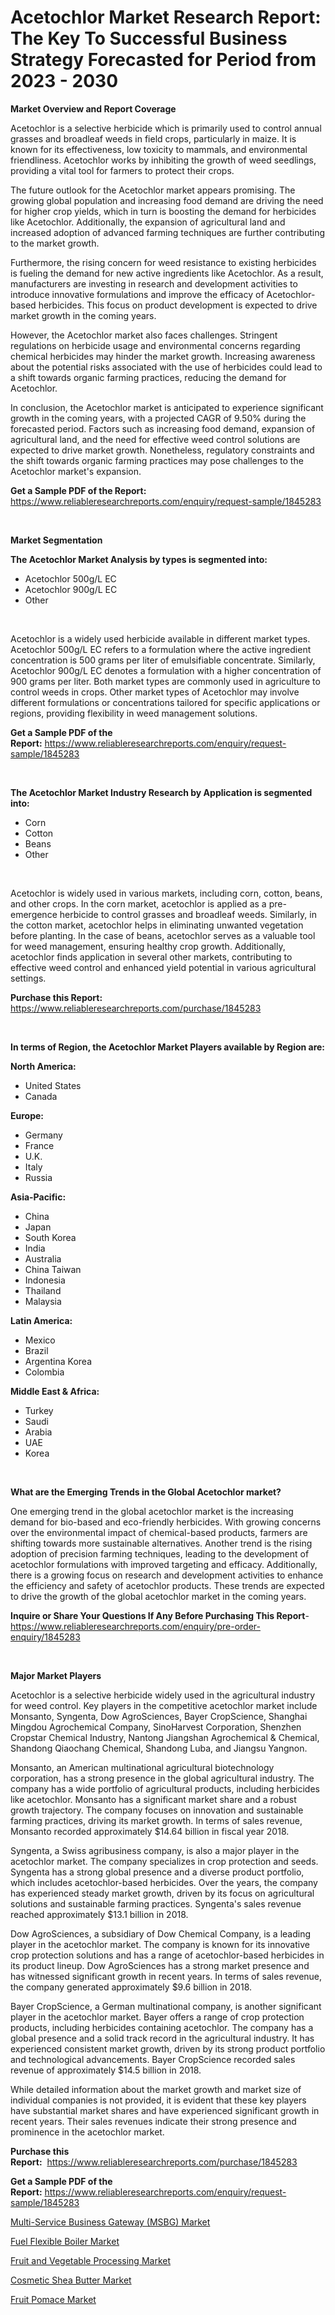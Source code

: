 <p><h1>Acetochlor Market Research Report: The Key To Successful Business Strategy Forecasted for Period from 2023 - 2030</h1></p><p><strong>Market Overview and Report Coverage</strong></p>
<p><p>Acetochlor is a selective herbicide which is primarily used to control annual grasses and broadleaf weeds in field crops, particularly in maize. It is known for its effectiveness, low toxicity to mammals, and environmental friendliness. Acetochlor works by inhibiting the growth of weed seedlings, providing a vital tool for farmers to protect their crops.</p><p>The future outlook for the Acetochlor market appears promising. The growing global population and increasing food demand are driving the need for higher crop yields, which in turn is boosting the demand for herbicides like Acetochlor. Additionally, the expansion of agricultural land and increased adoption of advanced farming techniques are further contributing to the market growth.</p><p>Furthermore, the rising concern for weed resistance to existing herbicides is fueling the demand for new active ingredients like Acetochlor. As a result, manufacturers are investing in research and development activities to introduce innovative formulations and improve the efficacy of Acetochlor-based herbicides. This focus on product development is expected to drive market growth in the coming years.</p><p>However, the Acetochlor market also faces challenges. Stringent regulations on herbicide usage and environmental concerns regarding chemical herbicides may hinder the market growth. Increasing awareness about the potential risks associated with the use of herbicides could lead to a shift towards organic farming practices, reducing the demand for Acetochlor.</p><p>In conclusion, the Acetochlor market is anticipated to experience significant growth in the coming years, with a projected CAGR of 9.50% during the forecasted period. Factors such as increasing food demand, expansion of agricultural land, and the need for effective weed control solutions are expected to drive market growth. Nonetheless, regulatory constraints and the shift towards organic farming practices may pose challenges to the Acetochlor market's expansion.</p></p>
<p><strong>Get a Sample PDF of the Report:</strong> <a href="https://www.reliableresearchreports.com/enquiry/request-sample/1845283">https://www.reliableresearchreports.com/enquiry/request-sample/1845283</a></p>
<p>&nbsp;</p>
<p><strong>Market Segmentation</strong></p>
<p><strong>The Acetochlor Market Analysis by types is segmented into:</strong></p>
<p><ul><li>Acetochlor 500g/L EC</li><li>Acetochlor 900g/L EC</li><li>Other</li></ul></p>
<p>&nbsp;</p>
<p><p>Acetochlor is a widely used herbicide available in different market types. Acetochlor 500g/L EC refers to a formulation where the active ingredient concentration is 500 grams per liter of emulsifiable concentrate. Similarly, Acetochlor 900g/L EC denotes a formulation with a higher concentration of 900 grams per liter. Both market types are commonly used in agriculture to control weeds in crops. Other market types of Acetochlor may involve different formulations or concentrations tailored for specific applications or regions, providing flexibility in weed management solutions.</p></p>
<p><strong>Get a Sample PDF of the Report:</strong>&nbsp;<a href="https://www.reliableresearchreports.com/enquiry/request-sample/1845283">https://www.reliableresearchreports.com/enquiry/request-sample/1845283</a></p>
<p>&nbsp;</p>
<p><strong>The Acetochlor Market Industry Research by Application is segmented into:</strong></p>
<p><ul><li>Corn</li><li>Cotton</li><li>Beans</li><li>Other</li></ul></p>
<p>&nbsp;</p>
<p><p>Acetochlor is widely used in various markets, including corn, cotton, beans, and other crops. In the corn market, acetochlor is applied as a pre-emergence herbicide to control grasses and broadleaf weeds. Similarly, in the cotton market, acetochlor helps in eliminating unwanted vegetation before planting. In the case of beans, acetochlor serves as a valuable tool for weed management, ensuring healthy crop growth. Additionally, acetochlor finds application in several other markets, contributing to effective weed control and enhanced yield potential in various agricultural settings.</p></p>
<p><strong>Purchase this Report:</strong>&nbsp; <a href="https://www.reliableresearchreports.com/purchase/1845283">https://www.reliableresearchreports.com/purchase/1845283</a></p>
<p>&nbsp;</p>
<p><strong>In terms of Region, the Acetochlor Market Players available by Region are:</strong></p>
<p>
    <p> <strong> North America: </strong>
        <ul>
            <li>United States</li>
            <li>Canada</li>
        </ul>
        </p> 
    <p> <strong> Europe: </strong>
        <ul>
            <li>Germany</li>
            <li>France</li>
            <li>U.K.</li>
            <li>Italy</li>
            <li>Russia</li>
        </ul>
        </p> 
    <p> <strong> Asia-Pacific: </strong>
        <ul>
            <li>China</li>
            <li>Japan</li>
            <li>South Korea</li>
            <li>India</li>
            <li>Australia</li>
            <li>China Taiwan</li>
            <li>Indonesia</li>
            <li>Thailand</li>
            <li>Malaysia</li>
        </ul>
        </p> 
    <p> <strong> Latin America: </strong>
        <ul>
            <li>Mexico</li>
            <li>Brazil</li>
            <li>Argentina Korea</li>
            <li>Colombia</li>
        </ul>
        </p> 
    <p> <strong> Middle East & Africa: </strong>
        <ul>
            <li>Turkey</li>
            <li>Saudi</li>
            <li>Arabia</li>
            <li>UAE</li>
            <li>Korea</li>
        </ul>
    </p>
    </p>
<p>&nbsp;</p>
<p><strong>What are the Emerging Trends in the Global Acetochlor market?</strong></p>
<p><p>One emerging trend in the global acetochlor market is the increasing demand for bio-based and eco-friendly herbicides. With growing concerns over the environmental impact of chemical-based products, farmers are shifting towards more sustainable alternatives. Another trend is the rising adoption of precision farming techniques, leading to the development of acetochlor formulations with improved targeting and efficacy. Additionally, there is a growing focus on research and development activities to enhance the efficiency and safety of acetochlor products. These trends are expected to drive the growth of the global acetochlor market in the coming years.</p></p>
<p><strong>Inquire or Share Your Questions If Any Before Purchasing This Report</strong>- <a href="https://www.reliableresearchreports.com/enquiry/pre-order-enquiry/1845283">https://www.reliableresearchreports.com/enquiry/pre-order-enquiry/1845283</a></p>
<p>&nbsp;</p>
<p><strong>Major Market Players</strong></p>
<p><p>Acetochlor is a selective herbicide widely used in the agricultural industry for weed control. Key players in the competitive acetochlor market include Monsanto, Syngenta, Dow AgroSciences, Bayer CropScience, Shanghai Mingdou Agrochemical Company, SinoHarvest Corporation, Shenzhen Cropstar Chemical Industry, Nantong Jiangshan Agrochemical & Chemical, Shandong Qiaochang Chemical, Shandong Luba, and Jiangsu Yangnon. </p><p>Monsanto, an American multinational agricultural biotechnology corporation, has a strong presence in the global agricultural industry. The company has a wide portfolio of agricultural products, including herbicides like acetochlor. Monsanto has a significant market share and a robust growth trajectory. The company focuses on innovation and sustainable farming practices, driving its market growth. In terms of sales revenue, Monsanto recorded approximately $14.64 billion in fiscal year 2018.</p><p>Syngenta, a Swiss agribusiness company, is also a major player in the acetochlor market. The company specializes in crop protection and seeds. Syngenta has a strong global presence and a diverse product portfolio, which includes acetochlor-based herbicides. Over the years, the company has experienced steady market growth, driven by its focus on agricultural solutions and sustainable farming practices. Syngenta's sales revenue reached approximately $13.1 billion in 2018.</p><p>Dow AgroSciences, a subsidiary of Dow Chemical Company, is a leading player in the acetochlor market. The company is known for its innovative crop protection solutions and has a range of acetochlor-based herbicides in its product lineup. Dow AgroSciences has a strong market presence and has witnessed significant growth in recent years. In terms of sales revenue, the company generated approximately $9.6 billion in 2018.</p><p>Bayer CropScience, a German multinational company, is another significant player in the acetochlor market. Bayer offers a range of crop protection products, including herbicides containing acetochlor. The company has a global presence and a solid track record in the agricultural industry. It has experienced consistent market growth, driven by its strong product portfolio and technological advancements. Bayer CropScience recorded sales revenue of approximately $14.5 billion in 2018.</p><p>While detailed information about the market growth and market size of individual companies is not provided, it is evident that these key players have substantial market shares and have experienced significant growth in recent years. Their sales revenues indicate their strong presence and prominence in the acetochlor market.</p></p>
<p><strong>Purchase this Report:</strong>&nbsp;&nbsp;<a href="https://www.reliableresearchreports.com/purchase/1845283">https://www.reliableresearchreports.com/purchase/1845283</a></p>
<p></p>
<p><strong>Get a Sample PDF of the Report:</strong>&nbsp;<a href="https://www.reliableresearchreports.com/enquiry/request-sample/1845283">https://www.reliableresearchreports.com/enquiry/request-sample/1845283</a></p>
<p><p><a href="https://www.linkedin.com/pulse/multi-service-business-gateway-msbg-market-share-amp-new-lnbhc/">Multi-Service Business Gateway (MSBG) Market</a></p><p><a href="https://medium.com/@candicekoss1946/fuel-flexible-boiler-market-furnishes-information-on-market-share-market-trends-and-market-growth-7c6f02a62753">Fuel Flexible Boiler Market</a></p><p><a href="https://medium.com/@rachaelward34/fruit-and-vegetable-processing-market-focuses-on-market-share-size-and-projected-forecast-till-9b452c690d07">Fruit and Vegetable Processing Market</a></p><p><a href="https://github.com/WillieWoodard/Market-Research-Report-List-2/blob/main/cosmetic-shea-butter-market.md">Cosmetic Shea Butter Market</a></p><p><a href="https://github.com/PeterParrish5/Market-Research-Report-List-2/blob/main/fruit-pomace-market.md">Fruit Pomace Market</a></p></p>